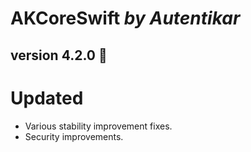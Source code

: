 # AKCoreSwift *by Autentikar*

## version 4.2.0 :rocket:

# Updated
* Various stability improvement fixes.
* Security improvements.
